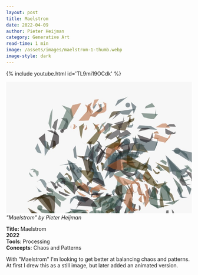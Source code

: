 ```yaml
---
layout: post
title: Maelstrom
date: 2022-04-09
author: Pieter Heijman
category: Generative Art
read-time: 1 min
image: /assets/images/maelstrom-1-thumb.webp
image-style: dark
---
```


  
{% include youtube.html id='TL9mi19OCdk' %}

![Maelstrom by Pieter Heijman](/assets/images/maelstrom-1.jpg)
*"Maelstrom" by Pieter Heijman*

**Title:** Maelstrom  
**2022**  
**Tools**: Processing  
**Concepts**: Chaos and Patterns  

With "Maelstrom" I'm looking to get better at balancing chaos and patterns. At first I drew this as a still image, but later added an animated version.